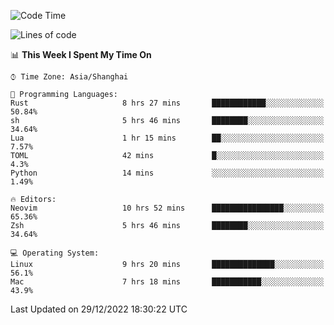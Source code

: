 <!--START_SECTION:waka-->
![Code Time](http://img.shields.io/badge/Code%20Time-1%2C091%20hrs%204%20mins-blue)

![Lines of code](https://img.shields.io/badge/From%20Hello%20World%20I%27ve%20Written-24%20Thousand%20lines%20of%20code-blue)

📊 **This Week I Spent My Time On** 

```text
⌚︎ Time Zone: Asia/Shanghai

💬 Programming Languages: 
Rust                     8 hrs 27 mins       ████████████░░░░░░░░░░░░░   50.84% 
sh                       5 hrs 46 mins       ████████░░░░░░░░░░░░░░░░░   34.64% 
Lua                      1 hr 15 mins        ██░░░░░░░░░░░░░░░░░░░░░░░   7.57% 
TOML                     42 mins             █░░░░░░░░░░░░░░░░░░░░░░░░   4.3% 
Python                   14 mins             ░░░░░░░░░░░░░░░░░░░░░░░░░   1.49%

🔥 Editors: 
Neovim                   10 hrs 52 mins      ████████████████░░░░░░░░░   65.36% 
Zsh                      5 hrs 46 mins       ████████░░░░░░░░░░░░░░░░░   34.64%

💻 Operating System: 
Linux                    9 hrs 20 mins       ██████████████░░░░░░░░░░░   56.1% 
Mac                      7 hrs 18 mins       ███████████░░░░░░░░░░░░░░   43.9%

```


 Last Updated on 29/12/2022 18:30:22 UTC
<!--END_SECTION:waka-->
